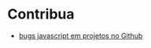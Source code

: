 # Contribua

* [bugs javascript em projetos no Github]( https://github.com/search?l=JavaScript&q=language%3AJavaScript+state%3Aopen&ref=advsearch&type=Issues&utf8=%E2%9C%93)
